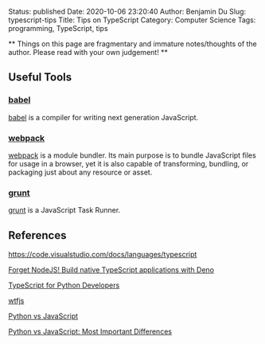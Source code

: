 Status: published
Date: 2020-10-06 23:20:40
Author: Benjamin Du
Slug: typescript-tips
Title: Tips on TypeScript
Category: Computer Science
Tags: programming, TypeScript, tips

**
Things on this page are fragmentary and immature notes/thoughts of the author.
Please read with your own judgement!
**

## Useful Tools 

### [babel](https://github.com/babel/babel)
[babel](https://github.com/babel/babel)
is a compiler for writing next generation JavaScript.

### [webpack](https://webpack.js.org/)
[webpack](https://github.com/webpack/webpack)
is a module bundler. 
Its main purpose is to bundle JavaScript files for usage in a browser, 
yet it is also capable of transforming, bundling, or packaging just about any resource or asset.

### [grunt](https://github.com/gruntjs/grunt)
[grunt](https://github.com/gruntjs/grunt)
is a JavaScript Task Runner.

## References

https://code.visualstudio.com/docs/languages/typescript

[Forget NodeJS! Build native TypeScript applications with Deno](https://deepu.tech/deno-runtime-for-typescript/)

[TypeScript for Python Developers](https://medium.com/analytics-vidhya/typescript-for-python-developers-a16e50a5acb2)

[wtfjs](https://github.com/denysdovhan/wtfjs)

[Python vs JavaScript](https://www.educba.com/python-vs-javascript/)

[Python vs JavaScript: Most Important Differences](https://hackr.io/blog/python-vs-javascript)
